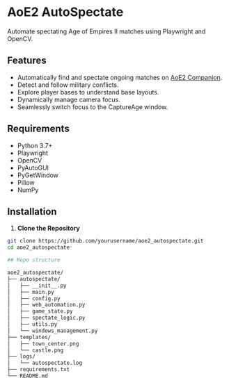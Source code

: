 # AoE2 AutoSpectate

Automate spectating Age of Empires II matches using Playwright and OpenCV.

## Features

- Automatically find and spectate ongoing matches on [AoE2 Companion](https://www.aoe2companion.com/ongoing).
- Detect and follow military conflicts.
- Explore player bases to understand base layouts.
- Dynamically manage camera focus.
- Seamlessly switch focus to the CaptureAge window.

## Requirements

- Python 3.7+
- Playwright
- OpenCV
- PyAutoGUI
- PyGetWindow
- Pillow
- NumPy

## Installation

1. **Clone the Repository**

```bash
git clone https://github.com/yourusername/aoe2_autospectate.git
cd aoe2_autospectate

## Repo structure

aoe2_autospectate/
├── autospectate/
│   ├── __init__.py
│   ├── main.py
│   ├── config.py
│   ├── web_automation.py
│   ├── game_state.py
│   ├── spectate_logic.py
│   ├── utils.py
│   └── windows_management.py
├── templates/
│   ├── town_center.png
│   └── castle.png
├── logs/
│   └── autospectate.log
├── requirements.txt
└── README.md